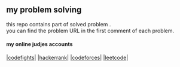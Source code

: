 ## my problem solving
this repo contains part of solved problem  .<br />
you can find the problem URL in the first comment of each problem. <br />

#### my online judjes accounts
|[codefights](https://codefights.com/profile/hussam)|
|[hackerrank](https://www.hackerrank.com/_Hussam_)|
|[codeforces](http://codeforces.com/profile/_Hussam_)|
|[leetcode](https://leetcode.com/hossam4/)|
